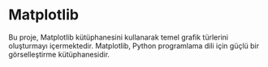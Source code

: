# Matplotlib 
Bu proje, Matplotlib kütüphanesini kullanarak temel grafik türlerini oluşturmayı içermektedir. Matplotlib, Python programlama dili için güçlü bir görselleştirme kütüphanesidir.